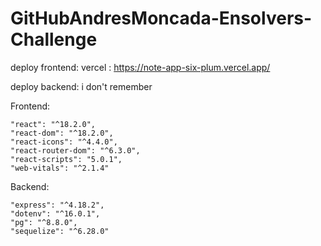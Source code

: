 # GitHubAndresMoncada-Ensolvers-Challenge

deploy frontend: vercel : https://note-app-six-plum.vercel.app/

deploy backend: i don't remember


  
Frontend:

    "react": "^18.2.0",
    "react-dom": "^18.2.0",
    "react-icons": "^4.4.0",
    "react-router-dom": "^6.3.0",
    "react-scripts": "5.0.1",
    "web-vitals": "^2.1.4"
    
  Backend:
  
    "express": "^4.18.2",
    "dotenv": "^16.0.1",
    "pg": "^8.8.0",
    "sequelize": "^6.28.0"

